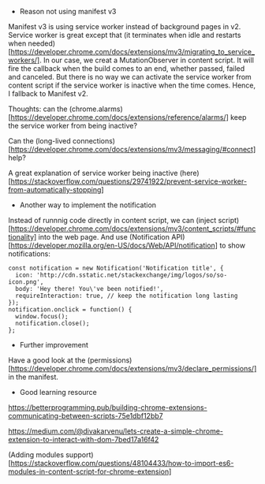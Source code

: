 * Reason not using manifest v3

Manifest v3 is using service worker instead of background pages in v2. Service worker is great except that (it terminates when idle and restarts when needed)[https://developer.chrome.com/docs/extensions/mv3/migrating_to_service_workers/]. In our case, we creat a MutationObserver in content script. It will fire the callback when the build comes to an end, whether passed, failed and canceled. But there is no way we can activate the service worker from content script if the service worker is inactive when the time comes. Hence, I fallback to Manifest v2.

Thoughts: can the (chrome.alarms)[https://developer.chrome.com/docs/extensions/reference/alarms/] keep the service worker from being inactive?

Can the (long-lived connections)[https://developer.chrome.com/docs/extensions/mv3/messaging/#connect] help?

A great explanation of service worker being inactive (here)[https://stackoverflow.com/questions/29741922/prevent-service-worker-from-automatically-stopping]

* Another way to implement the notification

Instead of runnnig code directly in content script, we can (inject script)[https://developer.chrome.com/docs/extensions/mv3/content_scripts/#functionality] into the web page. And use (Notification API)[https://developer.mozilla.org/en-US/docs/Web/API/notification] to show notifications:

```
const notification = new Notification('Notification title', {
  icon: 'http://cdn.sstatic.net/stackexchange/img/logos/so/so-icon.png',
  body: 'Hey there! You\'ve been notified!',
  requireInteraction: true, // keep the notification long lasting
});
notification.onclick = function() {
  window.focus();
  notification.close();
};
```

* Further improvement

Have a good look at the (permissions)[https://developer.chrome.com/docs/extensions/mv3/declare_permissions/] in the manifest.

* Good learning resource

https://betterprogramming.pub/building-chrome-extensions-communicating-between-scripts-75e1dbf12bb7

https://medium.com/@divakarvenu/lets-create-a-simple-chrome-extension-to-interact-with-dom-7bed17a16f42

(Adding modules support)[https://stackoverflow.com/questions/48104433/how-to-import-es6-modules-in-content-script-for-chrome-extension]